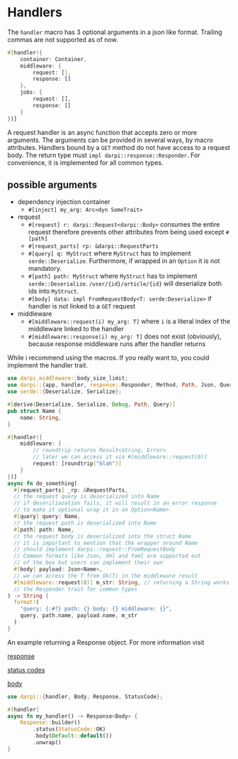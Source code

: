 # Handlers

The `handler` macro has 3 optional arguments in a json like format.
Trailing commas are not supported as of now.
```rust
#[handler({
    container: Container,
    middleware: {
        request: [],
        response: []
    },
    jobs: {
        request: [],
        response: []
    }
})]
```

A request handler is an async function that accepts zero or more arguments.
The arguments can be provided in several ways, by macro attributes.
Handlers bound by a `GET` method do not have access to a request body.
The return type must `impl darpi::response::Responder`. For convenience, it is implemented for all common types.

## possible arguments

- dependency injection container
  - `#[inject] my_arg: Arc<dyn SomeTrait>`
- request
  - `#[request] r: darpi::Request<darpi::Body>` consumes the entire request therefore prevents other attributes from being used except `#[path]` 
  - `#[request_parts] rp: &darpi::RequestParts`
  - `#[query] q: MyStruct` where `MyStruct` has to implement
    `serde::Deserialize`. Furthermore, if wrapped in an `Option` it is not mandatory.
  - `#[path] path: MyStruct` where `MyStruct` has to implement
    `serde::Deserialize`. `/user/{id}/article/{id}` will deserialize both ids into `MyStruct`.
  - `#[body] data: impl FromRequestBody<T: serde:Deserialize>` if handler is not linked to a `GET` request
- middleware
  - `#[middleware::request(i) my_arg: T]` where `i` is a literal index of the middleware linked to the handler
  - `#[middleware::response(i) my_arg: T]` does not exist (obviously), because response middleware runs after the handler returns


While i recommend using the macros. If you really want to, you could implement the handler trait.

```rust
use darpi_middleware::body_size_limit;
use darpi::{app, handler, response::Responder, Method, Path, Json, Query};
use serde::{Deserialize, Serialize};

#[derive(Deserialize, Serialize, Debug, Path, Query)]
pub struct Name {
    name: String,
}

#[handler({
    middleware: {
        // roundtrip returns Result<String, Error>
        // later we can access it via #[middleware::request(0)]
        request: [roundtrip("blah")]
    }
})]
async fn do_something(
  #[request_parts] _rp: &RequestParts,
  // the request query is deserialized into Name
  // if deseriliazation fails, it will result in an error response
  // to make it optional wrap it in an Option<Name>
  #[query] query: Name,
  // the request path is deserialized into Name
  #[path] path: Name,
  // the request body is deserialized into the struct Name
  // it is important to mention that the wrapper around Name
  // should implement darpi::request::FromRequestBody
  // Common formats like Json, Xml and Yaml are supported out
  // of the box but users can implement their own
  #[body] payload: Json<Name>,
  // we can access the T from Ok(T) in the middleware result
  #[middleware::request(0)] m_str: String, // returning a String works because darpi has implemented
  // the Responder trait for common types
) -> String {
  format!(
    "query: {:#?} path: {} body: {} middleware: {}",
    query, path.name, payload.name, m_str
  )
}
```

An example returning a Response object.
For more information visit

[response](https://docs.rs/http/0.2.3/http/response/struct.Response.html)

[status codes](https://docs.rs/http/0.2.3/http/status/struct.StatusCode.html#associatedconstant.SEE_OTHER)

[body](https://docs.rs/hyper/0.14.5/hyper/struct.Body.html)

```rust
use darpi::{handler, Body, Response, StatusCode};

#[handler]
async fn my_handler() -> Response<Body> {
    Response::builder()
        .status(StatusCode::OK)
        .body(Default::default())
        .unwrap()
}
```
